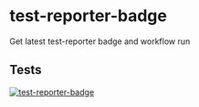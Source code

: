 # test-reporter-badge
Get latest test-reporter badge and workflow run
## Tests
[![test-reporter-badge](https://img.shields.io/badge/tests-1%20passed%2C%203%20failed-critical)](https://github.com/impolitetulip/test-reporter-badge/runs/3148575292)
